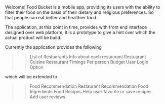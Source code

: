 Welcome!
Food Bucket is a mobile app, providing its users with the ability to filter their food on the basis of their dietary and religious preferences. So that people can eat better and healthier food.

The application, at this point in time, provides with front end interface designed over web platform, it is a prototype to give a hint over which the actual product will be build.

Currently the application provides the following
>> List of Restuarants
>>Info about each restaurant
>>Restuarant Cuisine
>>Restaurant Timings
>>Per person Budget
>>User Login Option

which will be extended to
 >>	Food Recommendation
 >> Restaurant Recommendation
 >>	Food Ingredients
 >>	Food Recipes
 >>	Help user favorite or save recipes
 >>	Add user reviews
